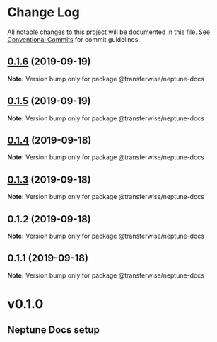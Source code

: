# Change Log

All notable changes to this project will be documented in this file.
See [Conventional Commits](https://conventionalcommits.org) for commit guidelines.

## [0.1.6](https://github.com/transferwise/neptune/compare/@transferwise/neptune-docs@0.1.5...@transferwise/neptune-docs@0.1.6) (2019-09-19)

**Note:** Version bump only for package @transferwise/neptune-docs





## [0.1.5](https://github.com/transferwise/neptune/compare/@transferwise/neptune-docs@0.1.4...@transferwise/neptune-docs@0.1.5) (2019-09-19)

**Note:** Version bump only for package @transferwise/neptune-docs





## [0.1.4](https://github.com/transferwise/neptune-docs/compare/@transferwise/neptune-docs@0.1.3...@transferwise/neptune-docs@0.1.4) (2019-09-18)

**Note:** Version bump only for package @transferwise/neptune-docs





## [0.1.3](https://github.com/transferwise/neptune-docs/compare/@transferwise/neptune-docs@0.1.2...@transferwise/neptune-docs@0.1.3) (2019-09-18)

**Note:** Version bump only for package @transferwise/neptune-docs





## 0.1.2 (2019-09-18)

**Note:** Version bump only for package @transferwise/neptune-docs





## 0.1.1 (2019-09-18)

**Note:** Version bump only for package @transferwise/neptune-docs





# v0.1.0
## Neptune Docs setup
